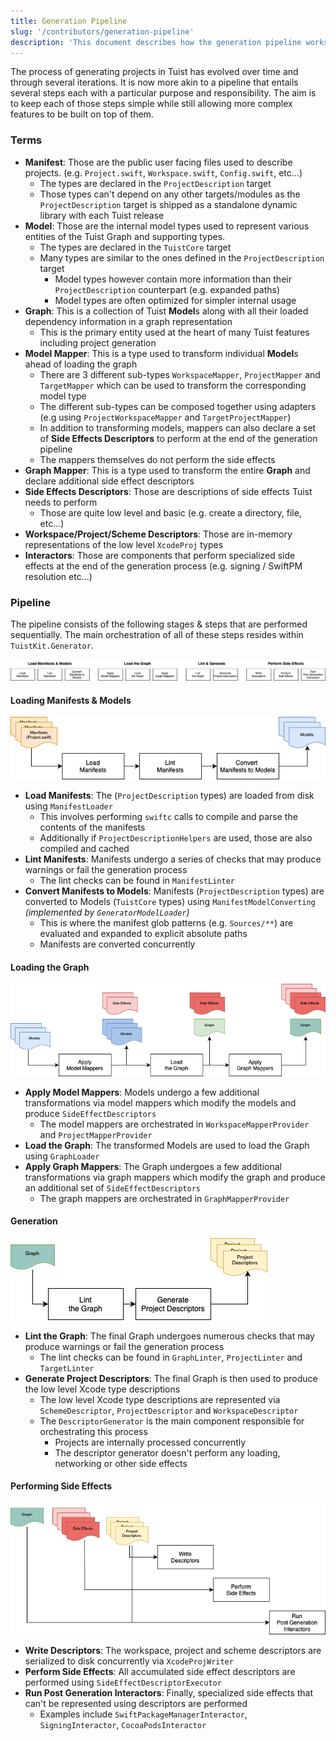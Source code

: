 ```yaml
---
title: Generation Pipeline
slug: '/contributors/generation-pipeline'
description: 'This document describes how the generation pipeline works.'
---
```


The process of generating projects in Tuist has evolved over time and through several iterations.
It is now more akin to a pipeline that entails several steps each with a particular purpose and responsibility.
The aim is to keep each of those steps simple while still allowing more complex features to be built on top of them.

### Terms

- **Manifest**: Those are the public user facing files used to describe projects. (e.g. `Project.swift`, `Workspace.swift`, `Config.swift`, etc...)
  - The types are declared in the `ProjectDescription` target
  - Those types can't depend on any other targets/modules as the `ProjectDescription` target is shipped as a standalone dynamic library with each Tuist release
- **Model**: Those are the internal model types used to represent various entities of the Tuist Graph and supporting types.
  - The types are declared in the `TuistCore` target
  - Many types are similar to the ones defined in the `ProjectDescription` target
    - Model types however contain more information than their `ProjectDescription` counterpart (e.g. expanded paths)
    - Model types are often optimized for simpler internal usage
- **Graph**: This is a collection of Tuist **Model**s along with all their loaded dependency information in a graph representation
  - This is the primary entity used at the heart of many Tuist features including project generation
- **Model Mapper**: This is a type used to transform individual **Model**s ahead of loading the graph
  - There are 3 different sub-types `WorkspaceMapper`, `ProjectMapper` and `TargetMapper` which can be used to transform the corresponding model type
  - The different sub-types can be composed together using adapters (e.g using `ProjectWorkspaceMapper` and `TargetProjectMapper`)
  - In addition to transforming models, mappers can also declare a set of **Side Effects Descriptors** to perform at the end of the generation pipeline
  - The mappers themselves do not perform the side effects
- **Graph Mapper**: This is a type used to transform the entire **Graph** and declare additional side effect descriptors
- **Side Effects Descriptors**: Those are descriptions of side effects Tuist needs to perform
  - Those are quite low level and basic (e.g. create a directory, file, etc...)
- **Workspace/Project/Scheme Descriptors**: Those are in-memory representations of the low level `XcodeProj` types
- **Interactors**: Those are components that perform specialized side effects at the end of the generation process (e.g. signing / SwiftPM resolution etc...)

### Pipeline

The pipeline consists of the following stages & steps that are performed sequentially. The main orchestration of all of these steps resides within `TuistKit.Generator`.

![Generation Pipeline Overview](assets/generation-pipeline/overview.png)

#### Loading Manifests & Models

![Manifest & Model Loading](assets/generation-pipeline/manifest-model-loading.png)

- **Load Manifests**: The (`ProjectDescription` types) are loaded from disk using `ManifestLoader`
  - This involves performing `swiftc` calls to compile and parse the contents of the manifests
  - Additionally if `ProjectDescriptionHelpers` are used, those are also compiled and cached
- **Lint Manifests**: Manifests undergo a series of checks that may produce warnings or fail the generation process
  - The lint checks can be found in `ManifestLinter`
- **Convert Manifests to Models**: Manifests (`ProjectDescription` types) are converted to Models (`TuistCore` types) using `ManifestModelConverting` _(implemented by `GeneratorModelLoader`)_
  - This is where the manifest glob patterns (e.g. `Sources/**`) are evaluated and expanded to explicit absolute paths
  - Manifests are converted concurrently

#### Loading the Graph

![Graph Loading](assets/generation-pipeline/graph-loading.png)

- **Apply Model Mappers**: Models undergo a few additional transformations via model mappers which modify the models and produce `SideEffectDescriptors`
  - The model mappers are orchestrated in `WorkspaceMapperProvider` and `ProjectMapperProvider`
- **Load the Graph**: The transformed Models are used to load the Graph using `GraphLoader`
- **Apply Graph Mappers**: The Graph undergoes a few additional transformations via graph mappers which modify the graph and produce an additional set of `SideEffectDescriptors`
  - The graph mappers are orchestrated in `GraphMapperProvider`

#### Generation

![Lint & Generate](assets/generation-pipeline/lint-and-generate.png)

- **Lint the Graph**: The final Graph undergoes numerous checks that may produce warnings or fail the generation process
  - The lint checks can be found in `GraphLinter`, `ProjectLinter` and `TargetLinter`
- **Generate Project Descriptors**: The final Graph is then used to produce the low level Xcode type descriptions
  - The low level Xcode type descriptions are represented via `SchemeDescriptor`, `ProjectDescriptor` and `WorkspaceDescriptor`
  - The `DescriptorGenerator` is the main component responsible for orchestrating this process
    - Projects are internally processed concurrently
    - The descriptor generator doesn't perform any loading, networking or other side effects

#### Performing Side Effects

![Performing Side Effects](assets/generation-pipeline/performing-side-effects.png)

- **Write Descriptors**: The workspace, project and scheme descriptors are serialized to disk concurrently via `XcodeProjWriter`
- **Perform Side Effects**: All accumulated side effect descriptors are performed using `SideEffectDescriptorExecutor`
- **Run Post Generation Interactors**: Finally, specialized side effects that can't be represented using descriptors are performed
  - Examples include `SwiftPackageManagerInteractor`, `SigningInteractor`, `CocoaPodsInteractor`
